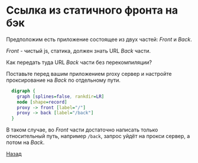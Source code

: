 # Ссылка из статичного фронта на бэк

Предположим есть приложение состоящее из двух частей: *Front* и *Back*.

*Front* - чистый js, статика, должен знать URL *Back* части.

Как передать туда URL *Back* части без перекомпиляции?

Поставьте перед вашим приложением proxy сервер и настройте проксирование на *Back* по отдельному пути.

```dot
  digraph {
    graph [splines=false, rankdir=LR]
    node [shape=record]
    proxy -> front [label="/"]
    proxy -> back [label="/back"]
  }
```

В таком случае, во *Front* части достаточно написать только относительный путь, например `/back`,
запрос уйдёт на прокси сервер, а потом на *Back*.

[Назад](index.md)